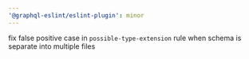 ```yaml
---
'@graphql-eslint/eslint-plugin': minor
---
```


fix false positive case in `possible-type-extension` rule when schema is separate into multiple files
